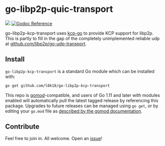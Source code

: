 # go-libp2p-quic-transport

[![](https://img.shields.io/badge/project-libp2p-yellow.svg?style=flat-square)](https://libp2p.io/)
[![Godoc Reference](https://img.shields.io/badge/godoc-reference-blue.svg?style=flat-square)](https://godoc.org/github.com/l0k18/go-libp2p-kcp-transport)

go-libp2p-kcp-transport uses [kcp-go](https://github.com/xtaci/kcp-go) to provide KCP support for libp2p. This is partly to fill in the gap of the completely unimplemented reliable udp at [github.com/libp2p/go-udp-transport](https://github.com/libp2p/go-udp-transport).

## Install

`go-libp2p-kcp-transport` is a standard Go module which can be installed with:

```sh
go get github.com/l0k18/go-libp2p-kcp-transport
```

This repo is [gomod](https://github.com/golang/go/wiki/Modules)-compatible, and users of
Go 1.11 and later with modules enabled will automatically pull the latest tagged release
by referencing this package. Upgrades to future releases can be managed using `go get`,
or by editing your `go.mod` file as [described by the gomod documentation](https://github.com/golang/go/wiki/Modules#how-to-upgrade-and-downgrade-dependencies).

## Contribute

Feel free to join in. All welcome. Open an [issue](https://github.com/l0k18/go-libp2p-kcp-transport/issues)!
